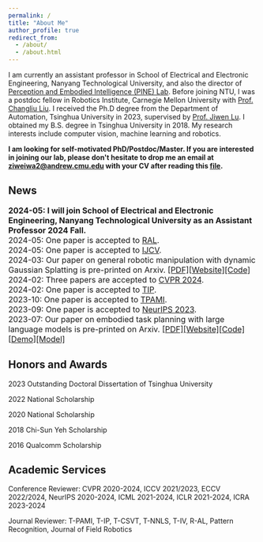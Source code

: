 ```yaml
---
permalink: /
title: "About Me"
author_profile: true
redirect_from: 
  - /about/
  - /about.html
---
```


I am currently an assistant professor in  School of Electrical and Electronic Engineering, Nanyang Technological University, and also the director of [Perception and Embodied Intelligence (PINE) Lab](https://pineatntu.hithub.io). Before joining NTU, I was a postdoc fellow in Robotics Institute, Carnegie Mellon University with [Prof. Changliu Liu](https://www.cs.cmu.edu/~cliu6/index.html). I received the Ph.D degree from the Department of Automation, Tsinghua University in 2023, supervised by [Prof. Jiwen Lu](http://ivg.au.tsinghua.edu.cn/Jiwen_Lu/). I obtained my B.S. degree in Tsinghua University in 2018. My research interests include computer vision, machine learning and robotics.

**I am looking for self-motivated PhD/Postdoc/Master. If you are interested in joining our lab, please don't hesitate to drop me an email at ziweiwa2@andrew.cmu.edu with your CV after reading this [file](https://pineatntu.hithub.io/joinus).**

News
------
<font size=3>**2024-05: I will join School of Electrical and Electronic Engineering, Nanyang Technological University as an Assistant Professor 2024 Fall.**</font><br>
<font size=3>2024-05: One paper is accepted to [RAL](https://ieeexplore.ieee.org/xpl/RecentIssue.jsp?punumber=7083369).</font><br>
<font size=3>2024-05: One paper is accepted to [IJCV](https://link.springer.com/journal/11263).</font><br>
<font size=3>2024-03: Our paper on general robotic manipulation with dynamic Gaussian Splatting is pre-printed on Arxiv. [[PDF]](https://arxiv.org/abs/2403.08321)[[Website]](https://guanxinglu.github.io/ManiGaussian/)[[Code]](https://github.com/GuanxingLu/ManiGaussian)</font><br>
<font size=3>2024-02: Three papers are accepted to [CVPR 2024](https://cvpr.thecvf.com).</font><br>
<font size=3>2024-02: One paper is accepted to [TIP](https://ieeexplore.ieee.org/xpl/RecentIssue.jsp?punumber=83).</font><br>
<font size=3>2023-10: One paper is accepted to [TPAMI](https://ieeexplore.ieee.org/xpl/RecentIssue.jsp?punumber=34).</font><br>
<font size=3>2023-09: One paper is accepted to [NeurIPS 2023](https://neurips.cc/Conferences/2023).</font><br>
<font size=3>2023-07: Our paper on embodied task planning with large language models is pre-printed on Arxiv. [[PDF]](https://arxiv.org/abs/2307.01848)[[Website]](https://gary3410.github.io/TaPA/)[[Code]](https://github.com/Gary3410/TaPA)[[Demo]](https://huggingface.co/spaces/xuxw98/TAPA)[[Model]](https://huggingface.co/Gary3410/pretrain_lit_llama)</font><br>

Honors and Awards
------
2023 Outstanding Doctoral Dissertation of Tsinghua University

2022 National Scholarship

2020 National Scholarship

2018 Chi-Sun Yeh Scholarship

2016 Qualcomm Scholarship

Academic Services
------
Conference Reviewer: CVPR 2020-2024, ICCV 2021/2023, ECCV 2022/2024, NeurIPS 2020-2024, ICML 2021-2024, ICLR 2021-2024, ICRA 2023-2024

Journal Reviewer: T-PAMI, T-IP, T-CSVT, T-NNLS, T-IV, R-AL, Pattern Recognition, Journal of Field Robotics
